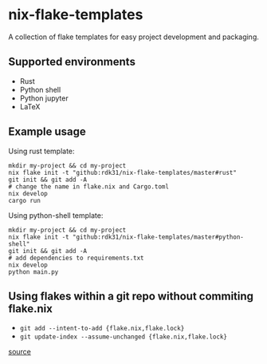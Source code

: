 # nix-flake-templates

A collection of flake templates for easy project development and packaging.

## Supported environments

- Rust
- Python shell
- Python jupyter
- LaTeX

## Example usage

Using rust template:

```
mkdir my-project && cd my-project
nix flake init -t "github:rdk31/nix-flake-templates/master#rust"
git init && git add -A
# change the name in flake.nix and Cargo.toml
nix develop
cargo run
```

Using python-shell template:

```
mkdir my-project && cd my-project
nix flake init -t "github:rdk31/nix-flake-templates/master#python-shell"
git init && git add -A
# add dependencies to requirements.txt
nix develop
python main.py
```

## Using flakes within a git repo without commiting flake.nix

- `git add --intent-to-add {flake.nix,flake.lock}`
- `git update-index --assume-unchanged {flake.nix,flake.lock}`

[source](https://discourse.nixos.org/t/can-i-use-flakes-within-a-git-repo-without-committing-flake-nix/)
